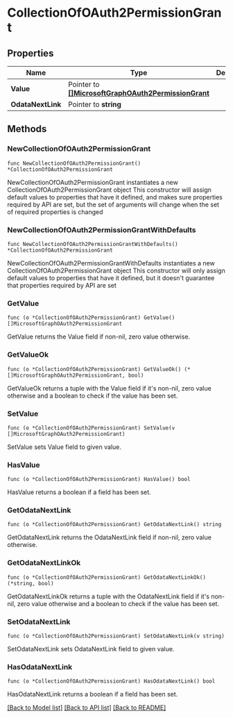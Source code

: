 # CollectionOfOAuth2PermissionGrant

## Properties

Name | Type | Description | Notes
------------ | ------------- | ------------- | -------------
**Value** | Pointer to [**[]MicrosoftGraphOAuth2PermissionGrant**](MicrosoftGraphOAuth2PermissionGrant.md) |  | [optional] 
**OdataNextLink** | Pointer to **string** |  | [optional] 

## Methods

### NewCollectionOfOAuth2PermissionGrant

`func NewCollectionOfOAuth2PermissionGrant() *CollectionOfOAuth2PermissionGrant`

NewCollectionOfOAuth2PermissionGrant instantiates a new CollectionOfOAuth2PermissionGrant object
This constructor will assign default values to properties that have it defined,
and makes sure properties required by API are set, but the set of arguments
will change when the set of required properties is changed

### NewCollectionOfOAuth2PermissionGrantWithDefaults

`func NewCollectionOfOAuth2PermissionGrantWithDefaults() *CollectionOfOAuth2PermissionGrant`

NewCollectionOfOAuth2PermissionGrantWithDefaults instantiates a new CollectionOfOAuth2PermissionGrant object
This constructor will only assign default values to properties that have it defined,
but it doesn't guarantee that properties required by API are set

### GetValue

`func (o *CollectionOfOAuth2PermissionGrant) GetValue() []MicrosoftGraphOAuth2PermissionGrant`

GetValue returns the Value field if non-nil, zero value otherwise.

### GetValueOk

`func (o *CollectionOfOAuth2PermissionGrant) GetValueOk() (*[]MicrosoftGraphOAuth2PermissionGrant, bool)`

GetValueOk returns a tuple with the Value field if it's non-nil, zero value otherwise
and a boolean to check if the value has been set.

### SetValue

`func (o *CollectionOfOAuth2PermissionGrant) SetValue(v []MicrosoftGraphOAuth2PermissionGrant)`

SetValue sets Value field to given value.

### HasValue

`func (o *CollectionOfOAuth2PermissionGrant) HasValue() bool`

HasValue returns a boolean if a field has been set.

### GetOdataNextLink

`func (o *CollectionOfOAuth2PermissionGrant) GetOdataNextLink() string`

GetOdataNextLink returns the OdataNextLink field if non-nil, zero value otherwise.

### GetOdataNextLinkOk

`func (o *CollectionOfOAuth2PermissionGrant) GetOdataNextLinkOk() (*string, bool)`

GetOdataNextLinkOk returns a tuple with the OdataNextLink field if it's non-nil, zero value otherwise
and a boolean to check if the value has been set.

### SetOdataNextLink

`func (o *CollectionOfOAuth2PermissionGrant) SetOdataNextLink(v string)`

SetOdataNextLink sets OdataNextLink field to given value.

### HasOdataNextLink

`func (o *CollectionOfOAuth2PermissionGrant) HasOdataNextLink() bool`

HasOdataNextLink returns a boolean if a field has been set.


[[Back to Model list]](../README.md#documentation-for-models) [[Back to API list]](../README.md#documentation-for-api-endpoints) [[Back to README]](../README.md)


